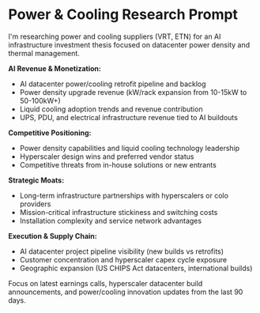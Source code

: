 # Power & Cooling Research Prompt

I'm researching power and cooling suppliers (VRT, ETN) for an AI infrastructure investment thesis focused on datacenter power density and thermal management.

**AI Revenue & Monetization:**
- AI datacenter power/cooling retrofit pipeline and backlog
- Power density upgrade revenue (kW/rack expansion from 10-15kW to 50-100kW+)
- Liquid cooling adoption trends and revenue contribution
- UPS, PDU, and electrical infrastructure revenue tied to AI buildouts

**Competitive Positioning:**
- Power density capabilities and liquid cooling technology leadership
- Hyperscaler design wins and preferred vendor status
- Competitive threats from in-house solutions or new entrants

**Strategic Moats:**
- Long-term infrastructure partnerships with hyperscalers or colo providers
- Mission-critical infrastructure stickiness and switching costs
- Installation complexity and service network advantages

**Execution & Supply Chain:**
- AI datacenter project pipeline visibility (new builds vs retrofits)
- Customer concentration and hyperscaler capex cycle exposure
- Geographic expansion (US CHIPS Act datacenters, international builds)

Focus on latest earnings calls, hyperscaler datacenter build announcements, and power/cooling innovation updates from the last 90 days.
